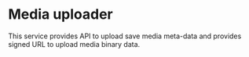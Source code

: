 # Media uploader

This service provides API to upload save media meta-data and provides signed URL to upload media binary data.